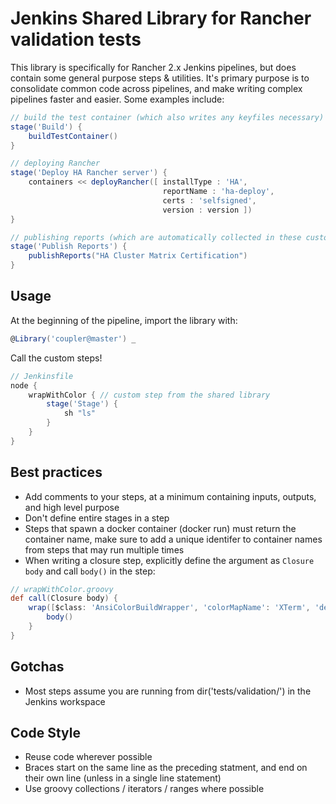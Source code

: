 # Jenkins Shared Library for Rancher validation tests

This library is specifically for Rancher 2.x Jenkins pipelines, but does contain some general purpose steps & utilities. It's primary purpose is to consolidate common code across pipelines, and make writing complex pipelines faster and easier. Some examples include:

```groovy
// build the test container (which also writes any keyfiles necessary)
stage('Build') {
    buildTestContainer()
}

// deploying Rancher
stage('Deploy HA Rancher server') {
    containers << deployRancher([ installType : 'HA',
                                  reportName : 'ha-deploy',
                                  certs : 'selfsigned',
                                  version : version ])
}

// publishing reports (which are automatically collected in these custom steps)
stage('Publish Reports') {
    publishReports("HA Cluster Matrix Certification")
}
```

## Usage

At the beginning of the pipeline, import the library with:

```groovy
@Library('coupler@master') _
```

Call the custom steps!

```groovy
// Jenkinsfile
node {
    wrapWithColor { // custom step from the shared library
        stage('Stage') {
            sh "ls"
        }
    }
}
```

## Best practices

* Add comments to your steps, at a minimum containing inputs, outputs, and high level purpose
* Don't define entire stages in a step
* Steps that spawn a docker container (docker run) must return the container name, make sure to add a unique identifer to container names from steps that may run multiple times
* When writing a closure step, explicitly define the argument as `Closure body` and call `body()` in the step:

```groovy
// wrapWithColor.groovy
def call(Closure body) {
    wrap([$class: 'AnsiColorBuildWrapper', 'colorMapName': 'XTerm', 'defaultFg': 2, 'defaultBg':1]) {
        body()
    }
}
```

## Gotchas

* Most steps assume you are running from dir('tests/validation/') in the Jenkins workspace

## Code Style

* Reuse code wherever possible
* Braces start on the same line as the preceding statment, and end on their own line (unless in a single line statement)
* Use groovy collections / iterators / ranges where possible
